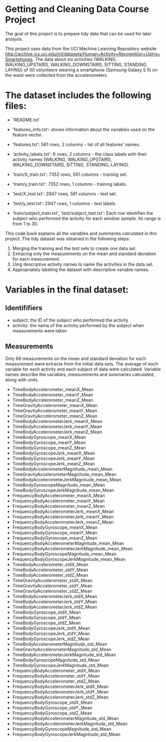 
# Getting and Cleaning Data Course Project
The goal of this project is to prepare tidy data that can be used for later analysis. 

This project uses data from the UCI Machine Learning Repository website http://archive.ics.uci.edu/ml/datasets/Human+Activity+Recognition+Using+Smartphones. The data about six activities (WALKING, WALKING_UPSTAIRS, WALKING_DOWNSTAIRS, SITTING, STANDING, LAYING) of 30 volunteers wearing a smartphone (Samsung Galaxy S II) on the waist were collected from the accelerometers.

The dataset includes the following files:
=========================================

- 'README.txt'

- 'features_info.txt': shows information about the variables used on the feature vector.

- 'features.txt': 561 rows, 2 columns - list of all features' names.

- 'activity_labels.txt': 6 rows, 2 columns - the class labels with their activity names (WALKING, WALKING_UPSTAIRS, WALKING_DOWNSTAIRS, SITTING, STANDING, LAYING).

- 'train/X_train.txt':  7352 rows, 561 columns - training set.

- 'train/y_train.txt': 7352 rows, 1 columns - training labels.

- 'test/X_test.txt': 2947 rows, 561 columns - test set.

- 'test/y_test.txt': 2947 rows, 1 columns - test labels.

- 'train/subject_train.txt', 'test/subject_test.txt': Each row identifies the subject who performed the activity for each window sample. Its range is from 1 to 30. 

This code book explains all the variables and summaries calculated in this project. The tidy dataset was obtained in the following steps:
1. Merging the training and the test sets to create one data set.
2. Extracing only the measurements on the mean and standard deviation for each measurement. 
3. Uing descriptive activity names to name the activities in the data set.
4. Appropriately labeling the dataset with descriptive variable names. 


Variables in the final dataset:
===============================

## Identififiers
* subject: the ID of the subject who performed the activity
* activity: the name of the activity performed by the subject when measurements were taken

## Measurements
Only 66 measurements on the mean and standard deviation for each measurement were extracte from the initial data sets. The average of each variable for each activity and each subject of data were calculated. Variable names describe the variables, measurements and summaries calculated, along with units.

 * TimeBodyAccelerometer_meanX_Mean                 
 * TimeBodyAccelerometer_meanY_Mean                 
 * TimeBodyAccelerometer_meanZ_Mean                 
 * TimeGravityAccelerometer_meanX_Mean              
 * TimeGravityAccelerometer_meanY_Mean              
 * TimeGravityAccelerometer_meanZ_Mean              
 * TimeBodyAccelerometerJerk_meanX_Mean             
 * TimeBodyAccelerometerJerk_meanY_Mean             
 * TimeBodyAccelerometerJerk_meanZ_Mean             
 * TimeBodyGyroscope_meanX_Mean                     
 * TimeBodyGyroscope_meanY_Mean                     
 * TimeBodyGyroscope_meanZ_Mean                     
 * TimeBodyGyroscopeJerk_meanX_Mean                 
 * TimeBodyGyroscopeJerk_meanY_Mean                 
 * TimeBodyGyroscopeJerk_meanZ_Mean                 
 * TimeBodyAccelerometerMagnitude_mean_Mean         
 * TimeGravityAccelerometerMagnitude_mean_Mean      
 * TimeBodyAccelerometerJerkMagnitude_mean_Mean     
 * TimeBodyGyroscopeMagnitude_mean_Mean             
 * TimeBodyGyroscopeJerkMagnitude_mean_Mean         
 * FrequencyBodyAccelerometer_meanX_Mean            
 * FrequencyBodyAccelerometer_meanY_Mean           
 * FrequencyBodyAccelerometer_meanZ_Mean            
 * FrequencyBodyAccelerometerJerk_meanX_Mean        
 * FrequencyBodyAccelerometerJerk_meanY_Mean        
 * FrequencyBodyAccelerometerJerk_meanZ_Mean        
 * FrequencyBodyGyroscope_meanX_Mean                
 * FrequencyBodyGyroscope_meanY_Mean                
 * FrequencyBodyGyroscope_meanZ_Mean                
 * FrequencyBodyAccelerometerMagnitude_mean_Mean    
 * FrequencyBodyAccelerometerJerkMagnitude_mean_Mean
 * FrequencyBodyGyroscopeMagnitude_mean_Mean        
 * FrequencyBodyGyroscopeJerkMagnitude_mean_Mean    
 * TimeBodyAccelerometer_stdX_Mean                  
 * TimeBodyAccelerometer_stdY_Mean                  
 * TimeBodyAccelerometer_stdZ_Mean                  
 * TimeGravityAccelerometer_stdX_Mean               
 * TimeGravityAccelerometer_stdY_Mean               
 * TimeGravityAccelerometer_stdZ_Mean               
 * TimeBodyAccelerometerJerk_stdX_Mean              
 * TimeBodyAccelerometerJerk_stdY_Mean              
 * TimeBodyAccelerometerJerk_stdZ_Mean              
 * TimeBodyGyroscope_stdX_Mean                      
 * TimeBodyGyroscope_stdY_Mean                      
 * TimeBodyGyroscope_stdZ_Mean                      
 * TimeBodyGyroscopeJerk_stdX_Mean                  
 * TimeBodyGyroscopeJerk_stdY_Mean                  
 * TimeBodyGyroscopeJerk_stdZ_Mean                  
 * TimeBodyAccelerometerMagnitude_std_Mean          
 * TimeGravityAccelerometerMagnitude_std_Mean
 * TimeBodyAccelerometerJerkMagnitude_std_Mean       
 * TimeBodyGyroscopeMagnitude_std_Mean              
 * TimeBodyGyroscopeJerkMagnitude_std_Mean          
 * FrequencyBodyAccelerometer_stdX_Mean             
 * FrequencyBodyAccelerometer_stdY_Mean             
 * FrequencyBodyAccelerometer_stdZ_Mean             
 * FrequencyBodyAccelerometerJerk_stdX_Mean         
 * FrequencyBodyAccelerometerJerk_stdY_Mean         
 * FrequencyBodyAccelerometerJerk_stdZ_Mean         
 * FrequencyBodyGyroscope_stdX_Mean                 
 * FrequencyBodyGyroscope_stdY_Mean                 
 * FrequencyBodyGyroscope_stdZ_Mean                 
 * FrequencyBodyAccelerometerMagnitude_std_Mean     
 * FrequencyBodyAccelerometerJerkMagnitude_std_Mean 
 * FrequencyBodyGyroscopeMagnitude_std_Mean         
 * FrequencyBodyGyroscopeJerkMagnitude_std_Mean
